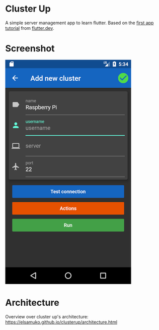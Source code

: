 # Cluster Up

A simple server management app to learn flutter.
Based on the [first app tutorial](https://flutter.dev/docs/get-started/codelab) from [flutter.dev](https://flutter.dev).

# Screenshot

![](res/screenshot.png)

# Architecture

Overview over cluster up's architecture: https://elsamuko.github.io/clusterup/architecture.html
